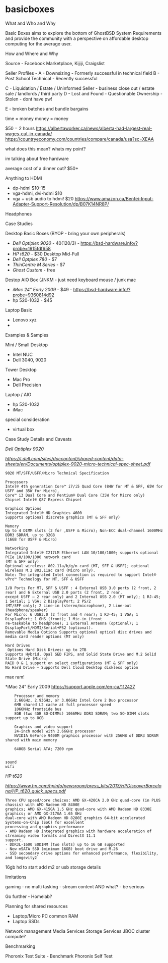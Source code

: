 # basicboxes

What and Who and Why

Basic Boxes aims to explore the bottom of GhostBSD System Requirements and provide the community with a perspective on affordable desktop computing for the average user.

How and Where and Why

Source - Facebook Marketplace, Kijiji, Craigslist

Seller Profiles - 
A - Downsizing - Formerly successful in technical field
B - Post School Technical - Recently successful

C - Liquidation / Estate / Uninformed Seller - business close out / estate sale / landlords / third party
D - Lost and Found - Questionable Ownership - Stolen - dont have pw!

E - broken batches and bundle bargains

time = money
money = money

$50 = 2 hours
https://albertaworker.ca/news/alberta-had-largest-real-wages-cut-in-canada/
https://countryeconomy.com/countries/compare/canada/usa?sc=XEAA


what does this mean? whats my point?

im talking about free hardware

average cost of a dinner out? $50+	



Anything to HDMI 
- dp-hdmi $10-15
- vga-hdmi, dvi-hdmi $10
- vga + usb audio to hdmi! $20 
https://www.amazon.ca/Benfei-Input-Adapter-Support-Resolution/dp/B07K14NR8P/

Headphones


Case Studies


Desktop Basic Boxes (BYOP - bring your own peripherals)
- *Dell Optiplex 9020* - $40 ($120/3) - https://bsd-hardware.info/?probe=1915fdf658
- *HP t620* - $30
Desktop Mid-Full
- *Dell Optplex 780* - $7
- *ThinCentre M Series* - $7 
- *_Ghost Custom_* - free

Destop AIO Box (JNKM - just need keyboard mouse / junk mac
- *iMac 24" Early 2009* - $49 - https://bsd-hardware.info/?probe=9360814d92
- hp 520-1032 - $45

Laptop Basic 
- Lenovo xyz
- 

Examples & Samples

Mini / Small Desktop
- Intel NUC
- Dell 3040, 9020

Tower Desktop
- Mac Pro
- Dell Precision

Laptop / AIO
- hp 520-1032
- iMac

special consideration 

- virtual box 



Case Study Details and Caveats



*Dell Optiplex 9020*

_https://i.dell.com/sites/doccontent/shared-content/data-sheets/en/Documents/optiplex-9020-micro-technical-spec-sheet.pdf_

```
9020 MT/SFF/USFF/Micro Technical Specification

Processors
Intel® 4th generation Core™ i7/i5 Quad Core (84W for MT & SFF, 65W for USFF and 35W for Micro),
Core™ i3 Dual Core and Pentium® Dual Core (35W for Micro only)
Chipset Intel® Q87 Express Chipset

Graphics Options
Integrated Intel® HD Graphics 4600
Supports optional discrete graphics (MT & SFF only)

Memory
Up to 4 DIMM slots (2 for ,USFF & Micro); Non-ECC dual-channel 1600MHz DDR3 SDRAM, up to 32GB
(16GB for USFF & Micro)

Networking 
Integrated Intel® I217LM Ethernet LAN 10/100/1000; supports optional PCIe 10/100/1000 network card
(MT & SFF only)
Optional wireless: 802.11a/b/g/n card (MT, SFF & USFF); optional wireless M.2 802.11ac card (Micro only).
Note: The integrated Intel connection is required to support Intel® vPro™ Technology for MT, SFF & USFF

I/O Ports For MT, SFF & USFF : 4 External USB 3.0 ports (2 front, 2 rear) and 6 External USB 2.0 ports (2 front, 2 rear,
except USFF – 2 rear only) and 2 Internal USB 2.0 (MT only); 1 RJ-45; 1 Serial; 1 VGA; 2 DisplayPort; 2 PS/2
(MT/SFF only); 2 Line-in (stereo/microphone), 2 Line-out (headphone/speaker)
For Micro: 6 USB3.0 (2 front and 4 rear); 1 RJ-45; 1 VGA; 1 DisplayPort; 1 GHS (front); 1 Mic-in (front
re-taskable to headphone); 1 External Antenna (optional); 1 DisplayPort/HDMI/Serial+PS2 (optional).
Removable Media Options Supports optional optical disc drives and media card reader options (MT only)

Hard Drives
 Options Hard Disk Drives: up to 2TB
Supports Hybrid, Opal SED FIPS, and Solid State Drive and M.2 Solid State Drive (Micro)
RAID 0 & 1 support on select configurations (MT & SFF only)
No Hard Drive – Supports Dell Cloud Desktop diskless option
```

max ram!



*iMac 24" Early 2009
https://support.apple.com/en-ca/112427

```
    Processor and memory
    2.66GHz, 2.93GHz, or 3.06GHz Intel Core 2 Duo processor
    6MB shared L2 cache at full processor speed
    1066MHz frontside bus
    8GB (two 4GB SO-DIMMs) 1066MHz DDR3 SDRAM; two SO-DIMM slots support up to 8GB
    
    Graphics and video support
    24-inch model with 2.66GHz processor
    NVIDIA GeForce 9400M graphics processor with 256MB of DDR3 SDRAM shared with main memory

    640GB Serial ATA; 7200 rpm


sound
wifi

```


*HP t620*

_https://www.hp.com/hpinfo/newsroom/press_kits/2013/HPDiscoverBarcelona/HP_t620_quick_specs.pdf_

```
Three CPU speed/core choices: AMD GX-420CA 2.0 GHz quad-core (in PLUS chassis) with AMD Radeon HD 8400E
graphics; AMD GX-415GA 1.5 GHz quad-core with AMD Radeon HD 8330E graphics; or AMD GX-217GA 1.65 GHz
dual-core with AMD Radeon HD 8280E graphics 64-bit accelerated Systems-on-Chip (SoC) for excellent
processing and graphics performance
- AMD Radeon HD integrated graphics with hardware acceleration of streaming video formats and DirectX 11.1
support.
- DDR3L-1600 SODIMM (two slots) up to 16 GB supported
- New mSATA SSD (minimum 16GB) boot drive and M.26
- SSD secondary drive options for enhanced performance, flexibility, and longevity2
```

16gb hd to start 
add m2 or usb storage details

limitations

gaming - no
multi tasking - stream content AND what? - be serious


Go further - Homelab?

Planning for shared resources
- Laptop/Micro PC common RAM 
- Laptop SSDs

Network management
Media Services
Storage Services
JBOC cluster compute? 


Benchmarking

Phoronix Test Suite - Benchmark Phoronix Self Test


